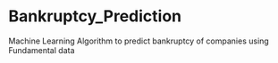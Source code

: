# Bankruptcy_Prediction
Machine Learning Algorithm to predict bankruptcy of companies using Fundamental data
